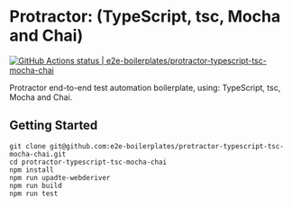 # Protractor: (TypeScript, tsc, Mocha and Chai)

[![GitHub Actions status | e2e-boilerplates/protractor-typescript-tsc-mocha-chai](https://github.com/e2e-boilerplates/protractor-typescript-tsc-mocha-chai/workflows/protractor-typescript-tsc-mocha-chai/badge.svg)](https://github.com/e2e-boilerplates/protractor-typescript-tsc-mocha-chai/actions?workflow=protractor-typescript-tsc-mocha-chai)

Protractor end-to-end test automation boilerplate, using: TypeScript, tsc, Mocha and Chai.

## Getting Started

    git clone git@github.com:e2e-boilerplates/protractor-typescript-tsc-mocha-chai.git
    cd protractor-typescript-tsc-mocha-chai
    npm install
    npm run upadte-webderiver
    npm run build
    npm run test
